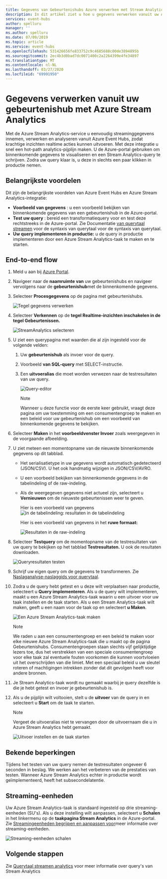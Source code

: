 ```yaml
---
title: Gegevens van Gebeurtenishubs Azure verwerken met Stream Analytics | Microsoft Documenten
description: In dit artikel ziet u hoe u gegevens verwerken vanuit uw Azure-gebeurtenishub met behulp van een Azure Stream Analytics-taak.
services: event-hubs
author: spelluru
manager: ''
ms.author: spelluru
ms.date: 07/09/2019
ms.topic: article
ms.service: event-hubs
ms.openlocfilehash: 531426656fe833752c9c4685688c00de3894895b
ms.sourcegitcommit: 2ec4b3d0bad7dc0071400c2a2264399e4fe34897
ms.translationtype: MT
ms.contentlocale: nl-NL
ms.lasthandoff: 03/27/2020
ms.locfileid: "69991950"
---
```

# <a name="process-data-from-your-event-hub-using-azure-stream-analytics"></a>Gegevens verwerken vanuit uw gebeurtenishub met Azure Stream Analytics 
Met de Azure Stream Analytics-service u eenvoudig streaminggegevens innemen, verwerken en analyseren vanuit Azure Event Hubs, zodat krachtige inzichten realtime acties kunnen uitvoeren. Met deze integratie u snel een hot-path analytics-pijplijn maken. U de Azure-portal gebruiken om binnenkomende gegevens te visualiseren en een Stream Analytics-query te schrijven. Zodra uw query klaar is, u deze in slechts een paar klikken in productie nemen. 

## <a name="key-benefits"></a>Belangrijkste voordelen
Dit zijn de belangrijkste voordelen van Azure Event Hubs en Azure Stream Analytics-integratie: 
- **Voorbeeld van gegevens** : u een voorbeeld bekijken van binnenkomende gegevens van een gebeurtenishub in de Azure-portal.
- **Test uw query** : bereid een transformatiequery voor en test deze rechtstreeks in de Azure-portal. Zie Documentatie [van querytaal streamen](/stream-analytics-query/built-in-functions-azure-stream-analytics) voor de syntaxis van querytaal voor de syntaxis van querytaal.
- **Uw query implementeren in productie:** u de query in productie implementeren door een Azure Stream Analytics-taak te maken en te starten.

## <a name="end-to-end-flow"></a>End-to-end flow

1. Meld u aan bij [Azure Portal](https://portal.azure.com). 
1. Navigeer naar de **naamruimte van** uw gebeurtenishubs en navigeer vervolgens naar de **gebeurtenishub**met de binnenkomende gegevens. 
1. Selecteer **Procesgegevens** op de pagina met gebeurtenishubs.  

    ![Tegel gegevens verwerken](./media/process-data-azure-stream-analytics/process-data-tile.png)
1. Selecteer **Verkennen** op de **tegel Realtime-inzichten inschakelen in de tegel Gebeurtenissen.** 

    ![StreamAnalytics selecteren](./media/process-data-azure-stream-analytics/process-data-page-explore-stream-analytics.png)
1. U ziet een querypagina met waarden die al zijn ingesteld voor de volgende velden:
    1. Uw **gebeurtenishub** als invoer voor de query.
    1. Voorbeeld **van SQL-query** met SELECT-instructie. 
    1. Een **uitvoeralias** die moet worden verwezen naar de testresultaten van uw query. 

        ![Query-editor](./media/process-data-azure-stream-analytics/query-editor.png)
        
        > [!NOTE]
        >  Wanneer u deze functie voor de eerste keer gebruikt, vraagt deze pagina om uw toestemming om een consumentengroep te maken en een beleid voor uw gebeurtenishub om een voorbeeld van binnenkomende gegevens te bekijken.
1. Selecteer **Maken** in het **voorbeeldvenster Invoer** zoals weergegeven in de voorgaande afbeelding. 
1. U ziet meteen een momentopname van de nieuwste binnenkomende gegevens op dit tabblad.
    - Het serialisatietype in uw gegevens wordt automatisch gedetecteerd (JSON/CSV). U het ook handmatig wijzigen in JSON/CSV/AVRO.
    - U een voorbeeld bekijken van binnenkomende gegevens in de tabelindeling of de raw-indeling. 
    - Als de weergegeven gegevens niet actueel zijn, selecteert u **Vernieuwen** om de nieuwste gebeurtenissen weer te geven. 

        Hier is een voorbeeld van gegevens ![in de **tabelindeling:** resultaten in de tabelindeling](./media/process-data-azure-stream-analytics/snapshot-results.png)

        Hier is een voorbeeld van gegevens in het **ruwe formaat:** 

        ![Resultaten in de raw-indeling](./media/process-data-azure-stream-analytics/snapshot-results-raw-format.png)
1. Selecteer **Testquery** om de momentopname van de testresultaten van uw query te bekijken op het tabblad **Testresultaten.** U ook de resultaten downloaden.

    ![Queryresultaten testen](./media/process-data-azure-stream-analytics/test-results.png)
1. Schrijf uw eigen query om de gegevens te transformeren. Zie [Naslaganalyse-naslaggids voor querytaal](/stream-analytics-query/stream-analytics-query-language-reference).
1. Zodra u de query hebt getest en u deze wilt verplaatsen naar productie, selecteert u **Query implementeren**. Als u de query wilt implementeren, maakt u een Azure Stream Analytics-taak waarin u een uitvoer voor uw taak instellen en de taak starten. Als u een Stream Analytics-taak wilt maken, geeft u een naam voor de taak op en selecteert **u Maken**.

      ![Een Azure Stream Analytics-taak maken](./media/process-data-azure-stream-analytics/create-stream-analytics-job.png)

      > [!NOTE] 
      >  We raden u aan een consumentengroep en een beleid te maken voor elke nieuwe Azure Stream Analytics-taak die u maakt op de pagina Gebeurtenishubs. Consumentengroepen staan slechts vijf gelijktijdige lezers toe, dus het verstrekken van een speciale consumentengroep voor elke taak zal eventuele fouten voorkomen die kunnen voortvloeien uit het overschrijden van die limiet. Met een speciaal beleid u uw sleutel roteren of machtigingen intrekken zonder dat dit gevolgen heeft voor andere bronnen. 
1. Je Stream Analytics-taak wordt nu gemaakt waarbij je query dezelfde is die je hebt getest en invoer je gebeurtenishub is. 

9.  Als u de pijplijn wilt voltooien, stelt u de **uitvoer** van de query in en selecteert u **Start** om de taak te starten.

    > [!NOTE]
    > Vergeet de uitvoeralias niet te vervangen door de uitvoernaam die u in Azure Stream Analytics hebt gemaakt.

      ![Uitvoer instellen en de taak starten](./media/process-data-azure-stream-analytics/set-output-start-job.png)


## <a name="known-limitations"></a>Bekende beperkingen
Tijdens het testen van uw query nemen de testresultaten ongeveer 6 seconden in beslag. We werken aan het verbeteren van de prestaties van testen. Wanneer Azure Stream Analytics echter in productie wordt geïmplementeerd, heeft het subsecondelatentie.

## <a name="streaming-units"></a>Streaming-eenheden
Uw Azure Stream Analytics-taak is standaard ingesteld op drie streaming-eenheden (SU's). Als u deze instelling wilt aanpassen, selecteert u **Schalen** in het linkermenu op de **taakpagina Stream Analytics** in de Azure-portal. Zie [Streamingeenheden begrijpen en aanpassen voor](../stream-analytics/stream-analytics-streaming-unit-consumption.md)meer informatie over streaming-eenheden.

![Streaming-eenheden schalen](./media/process-data-azure-stream-analytics/scale.png)

## <a name="next-steps"></a>Volgende stappen
Zie [Querytaal streamen analytics](/stream-analytics-query/built-in-functions-azure-stream-analytics) voor meer informatie over query's van Stream Analytics

